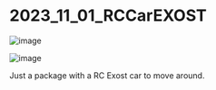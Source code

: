 # 2023_11_01_RCCarEXOST

![image](https://github.com/user-attachments/assets/9a0498d3-bc96-4d59-bb97-d0f8056d5103)

![image](https://github.com/user-attachments/assets/dce580c2-3075-4f6c-b183-4c98ed771ea4)

Just a package with a RC Exost car to move around.
